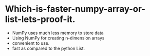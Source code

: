 # Which-is-faster-numpy-array-or-list-lets-proof-it.
- NumPy uses much less memory to store data
- Using NumPy for creating n-dimension arrays
- convenient to use.
- fast as compared to the python List.
